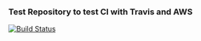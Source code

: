 ### Test Repository to test CI with Travis and AWS

[![Build Status](https://travis-ci.org/AndLydakis/DevWorkflow.svg?branch=master)](https://travis-ci.org/AndLydakis/DevWorkflow)